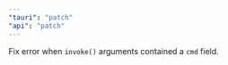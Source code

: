 ```yaml
---
"tauri": "patch"
"api": "patch"
---
```


Fix error when `invoke()` arguments contained a `cmd` field.
